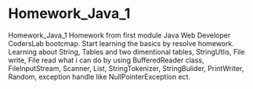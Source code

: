 # Homework_Java_1
Homework_Java_1
Homework from first module Java Web Developer CodersLab bootcmap. 
Start learning the basics by resolve homework.
Learning about String, Tables and two dimentional tables,  StringUtlis, File write, File read what i can do by using BufferedReader class, FileInputStream, Scanner, List, StringTokenizer, StringBulider, PrintWriter, Random, exception handle like NullPointerException ect.
